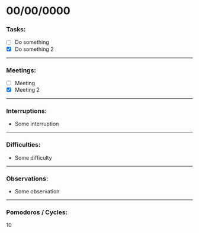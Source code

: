 # 00/00/0000

### Tasks:

- [ ] Do something
- [x] Do something 2

---

### Meetings:

- [ ] Meeting
- [x] Meeting 2

---

### Interruptions:

- Some interruption

---

### Difficulties:

- Some difficulty

---

### Observations:

- Some observation

---

### Pomodoros / Cycles:

10
